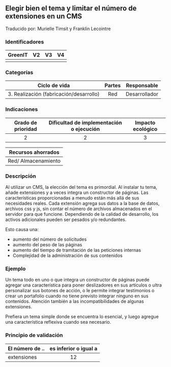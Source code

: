## Elegir bien el tema y limitar el número de extensiones en un CMS
Traducido por: Murielle Timsit y Franklin Lecointre

### Identificadores

| GreenIT |  V2  |  V3  |  V4  |
|:-------:|:----:|:----:|:----:|
|      |   |   |      |

### Categorías

| Ciclo de vida | Partes | Responsable |
|:---------:|:----:|:----:|
| 3. Realización (fabricación/desarrollo) | Red | Desarrollador |

### Indicaciones

| Grado de prioridad   | Dificultad de implementación o ejecución | Impacto ecológico   |
|:-------------------:|:-------------------------:|:---------------------:|
| 2 | 2 | 3 |

| Recursos ahorrados |
|:----------------------------------------------------------:|
| Red/ Almacenamiento  |

### Descripción

Al utilizar un CMS, la elección del tema es primordial.
Al instalar tu tema, añade extensiones y a veces integra un constructor de páginas.
Las características proporcionadas a menudo están más allá de sus necesidades reales.
Cada extensión agrega sus datos a la base de datos, archivos css y js, sin contar el número de archivos almacenados en el servidor para que funcione. Dependiendo de la calidad de desarrollo, los activos adicionales pueden ser pesados y/o redundantes.

Esto causa una:
- aumento del número de solicitudes
- aumento del peso de las páginas
- aumento del tiempo de tramitación de las peticiones internas
- Complejidad de la administración de sus contenidos

### Ejemplo

Un tema todo en uno o que integra un constructor de páginas puede agregar una característica para poner deslizadores en sus artículos o ultra personalizar sus botones de acción, o le permite integrar testimonios o crear un portafolio cuando no tiene previsto integrar ninguno en sus contenidos.
Atención también a las incompatibilidades de algunas extensiones.

Prefiera un tema simple donde se encuentra lo esencial, y luego agregue una característica reflexiva cuando sea necesario.

### Principio de validación

| El número de ..   | es inferior o igual a   |  
|-------------------|:-------------------------:|
|  extensiones | 12 |